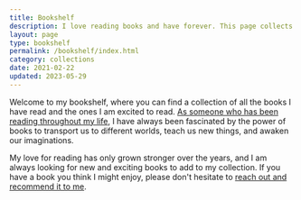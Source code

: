 ```yaml
---
title: Bookshelf
description: I love reading books and have forever. This page collects the books that I've read since I started tracking them.
layout: page
type: bookshelf
permalink: /bookshelf/index.html
category: collections
date: 2021-02-22
updated: 2023-05-29
---
```


Welcome to my bookshelf, where you can find a collection of all the books I have read and the ones I am excited to read. [As someone who has been reading throughout my life](/posts/reading-adventures/), I have always been fascinated by the power of books to transport us to different worlds, teach us new things, and awaken our imaginations.

My love for reading has only grown stronger over the years, and I am always looking for new and exciting books to add to my collection. If you have a book you think I might enjoy, please don't hesitate to [reach out and recommend it to me](/contact/).
